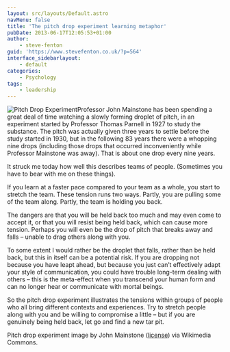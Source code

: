 ```yaml
---
layout: src/layouts/Default.astro
navMenu: false
title: 'The pitch drop experiment learning metaphor'
pubDate: 2013-06-17T12:05:53+01:00
author:
    - steve-fenton
guid: 'https://www.stevefenton.co.uk/?p=564'
interface_sidebarlayout:
    - default
categories:
    - Psychology
tags:
    - leadership
---
```


![Pitch Drop Experiment](https://www.stevefenton.co.uk/wp-content/uploads/2015/07/pitch-drop.jpg)Professor John Mainstone has been spending a great deal of time watching a slowly forming droplet of pitch, in an experiment started by Professor Thomas Parnell in 1927 to study the substance. The pitch was actually given three years to settle before the study started in 1930, but in the following 83 years there were a whopping nine drops (including those drops that occurred inconveniently while Professor Mainstone was away). That is about one drop every nine years.

It struck me today how well this describes teams of people. (Sometimes you have to bear with me on these things).

If you learn at a faster pace compared to your team as a whole, you start to stretch the team. These tension runs two ways. Partly, you are pulling some of the team along. Partly, the team is holding you back.

The dangers are that you will be held back too much and may even come to accept it, or that you will resist being held back, which can cause more tension. Perhaps you will even be the drop of pitch that breaks away and falls – unable to drag others along with you.

To some extent I would rather be the droplet that falls, rather than be held back, but this in itself can be a potential risk. If you are dropping not because you have leapt ahead, but because you just can’t effectively adapt your style of communication, you could have trouble long-term dealing with others – this is the meta-effect when you transcend your human form and can no longer hear or communicate with mortal beings.

So the pitch drop experiment illustrates the tensions within groups of people who all bring different contexts and experiences. Try to stretch people along with you and be willing to compromise a little – but if you are genuinely being held back, let go and find a new tar pit.

Pitch drop experiment image by John Mainstone ([license](http://creativecommons.org/licenses/by-sa/3.0/)) via Wikimedia Commons.